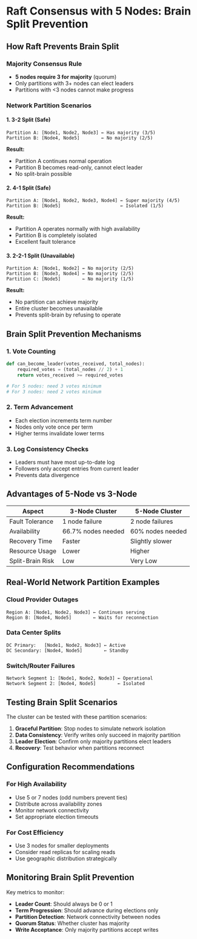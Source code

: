 # Raft Consensus with 5 Nodes: Brain Split Prevention

## How Raft Prevents Brain Split

### Majority Consensus Rule
- **5 nodes require 3 for majority** (quorum)
- Only partitions with 3+ nodes can elect leaders
- Partitions with <3 nodes cannot make progress

### Network Partition Scenarios

#### 1. 3-2 Split (Safe)
```
Partition A: [Node1, Node2, Node3] ← Has majority (3/5)
Partition B: [Node4, Node5]        ← No majority (2/5)
```
**Result:** 
- Partition A continues normal operation
- Partition B becomes read-only, cannot elect leader
- No split-brain possible

#### 2. 4-1 Split (Safe)
```
Partition A: [Node1, Node2, Node3, Node4] ← Super majority (4/5)
Partition B: [Node5]                      ← Isolated (1/5)
```
**Result:**
- Partition A operates normally with high availability
- Partition B is completely isolated
- Excellent fault tolerance

#### 3. 2-2-1 Split (Unavailable)
```
Partition A: [Node1, Node2] ← No majority (2/5)
Partition B: [Node3, Node4] ← No majority (2/5)  
Partition C: [Node5]        ← No majority (1/5)
```
**Result:**
- No partition can achieve majority
- Entire cluster becomes unavailable
- Prevents split-brain by refusing to operate

## Brain Split Prevention Mechanisms

### 1. Vote Counting
```python
def can_become_leader(votes_received, total_nodes):
    required_votes = (total_nodes // 2) + 1
    return votes_received >= required_votes

# For 5 nodes: need 3 votes minimum
# For 3 nodes: need 2 votes minimum
```

### 2. Term Advancement
- Each election increments term number
- Nodes only vote once per term
- Higher terms invalidate lower terms

### 3. Log Consistency Checks
- Leaders must have most up-to-date log
- Followers only accept entries from current leader
- Prevents data divergence

## Advantages of 5-Node vs 3-Node

| Aspect | 3-Node Cluster | 5-Node Cluster |
|--------|---------------|----------------|
| Fault Tolerance | 1 node failure | 2 node failures |
| Availability | 66.7% nodes needed | 60% nodes needed |
| Recovery Time | Faster | Slightly slower |
| Resource Usage | Lower | Higher |
| Split-Brain Risk | Low | Very Low |

## Real-World Network Partition Examples

### Cloud Provider Outages
```
Region A: [Node1, Node2, Node3] ← Continues serving
Region B: [Node4, Node5]        ← Waits for reconnection
```

### Data Center Splits
```
DC Primary:   [Node1, Node2, Node3] ← Active
DC Secondary: [Node4, Node5]        ← Standby
```

### Switch/Router Failures
```
Network Segment 1: [Node1, Node2, Node3] ← Operational
Network Segment 2: [Node4, Node5]        ← Isolated
```

## Testing Brain Split Scenarios

The cluster can be tested with these partition scenarios:

1. **Graceful Partition**: Stop nodes to simulate network isolation
2. **Data Consistency**: Verify writes only succeed in majority partition
3. **Leader Election**: Confirm only majority partitions elect leaders
4. **Recovery**: Test behavior when partitions reconnect

## Configuration Recommendations

### For High Availability
- Use 5 or 7 nodes (odd numbers prevent ties)
- Distribute across availability zones
- Monitor network connectivity
- Set appropriate election timeouts

### For Cost Efficiency
- Use 3 nodes for smaller deployments
- Consider read replicas for scaling reads
- Use geographic distribution strategically

## Monitoring Brain Split Prevention

Key metrics to monitor:
- **Leader Count**: Should always be 0 or 1
- **Term Progression**: Should advance during elections only
- **Partition Detection**: Network connectivity between nodes
- **Quorum Status**: Whether cluster has majority
- **Write Acceptance**: Only majority partitions accept writes